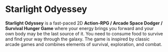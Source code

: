# Starlight Odyessey

**Starlight Odyssey** is a fast-paced 2D **Action-RPG / Arcade Space Dodger / Survival Hunger Game** where your energy brings you forward and your own body may be the last source of it. You need to consume food to survive and find your way through the galaxy. The game is inspired by classic arcade games and combines elements of survival, exploration, and combat.

